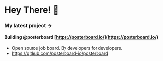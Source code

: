 # Hey There! 👋

### My latest project ->
#### Building @posterboard [https://posterboard.io/](https://posterboard.io/)
- Open source job board. By developers for developers.
- https://github.com/posterboard-io/posterboard
